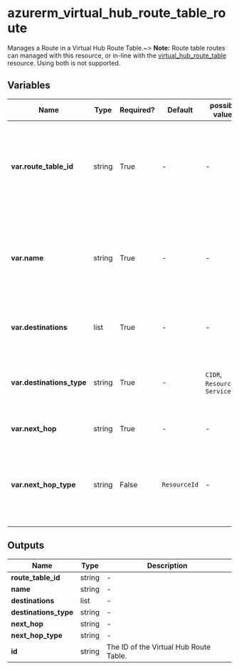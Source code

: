 # azurerm_virtual_hub_route_table_route

Manages a Route in a Virtual Hub Route Table.~> **Note:** Route table routes can managed with this resource, or in-line with the [virtual_hub_route_table](virtual_hub_route_table.html) resource. Using both is not supported.

## Variables

| Name | Type | Required? |  Default  |  possible values |  Description |
| ---- | ---- | --------- |  ----------- | ----------- | ----------- |
| **var.route_table_id** | string | True | -  |  -  |  The ID of the Virtual Hub Route Table to link this route to. Changing this forces a new resource to be created. | 
| **var.name** | string | True | -  |  -  |  The name which should be used for this route. Changing this forces a new resource to be created. | 
| **var.destinations** | list | True | -  |  -  |  A list of destination addresses for this route. | 
| **var.destinations_type** | string | True | -  |  `CIDR`, `ResourceId`, `Service`  |  The type of destinations. Possible values are `CIDR`, `ResourceId` and `Service`. | 
| **var.next_hop** | string | True | -  |  -  |  The next hop's resource ID. | 
| **var.next_hop_type** | string | False | `ResourceId`  |  -  |  The type of next hop. Currently the only possible value is `ResourceId`. Defaults to `ResourceId`. | 



## Outputs

| Name | Type | Description |
| ---- | ---- | --------- | 
| **route_table_id** | string  | - | 
| **name** | string  | - | 
| **destinations** | list  | - | 
| **destinations_type** | string  | - | 
| **next_hop** | string  | - | 
| **next_hop_type** | string  | - | 
| **id** | string  | The ID of the Virtual Hub Route Table. | 